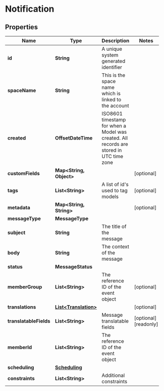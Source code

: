 

# Notification


## Properties

Name | Type | Description | Notes
------------ | ------------- | ------------- | -------------
**id** | **String** | A unique system generated identifier | 
**spaceName** | **String** | This is the space name which is linked to the account | 
**created** | **OffsetDateTime** | ISO8601 timestamp for when a Model was created. All records are stored in UTC time zone | 
**customFields** | **Map&lt;String, Object&gt;** |  |  [optional]
**tags** | **List&lt;String&gt;** | A list of id&#39;s used to tag models |  [optional]
**metadata** | **Map&lt;String, String&gt;** |  |  [optional]
**messageType** | **MessageType** |  | 
**subject** | **String** | The title of the message | 
**body** | **String** | The context of the message | 
**status** | **MessageStatus** |  | 
**memberGroup** | **List&lt;String&gt;** | The reference ID of the event object |  [optional]
**translations** | [**List&lt;Translation&gt;**](Translation.md) |  |  [optional]
**translatableFields** | **List&lt;String&gt;** | Message translatable fields |  [optional] [readonly]
**memberId** | **List&lt;String&gt;** | The reference ID of the event object | 
**scheduling** | [**Scheduling**](Scheduling.md) |  | 
**constraints** | **List&lt;String&gt;** | Additional constraints | 



